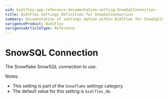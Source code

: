 ```yaml
---
uid: bimlflex-app-reference-documentation-setting-SnowSqlConnection
title: BimlFlex Settings Definition for SnowSqlConnection
summary: Documentation of settings option within BimlFlex for SnowSqlConnection
varigenceProduct: BimlFlex
varigenceArticleType: Reference
---
```


# SnowSQL Connection

The Snowflake SnowSQL connection to use.

Notes:

* This setting is part of the `Snowflake` settings category.
* The default value for this setting is `bimlflex_db`.
